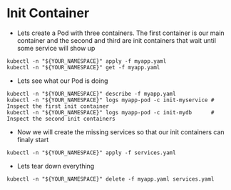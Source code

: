 # Init Container

* Lets create a Pod with three containers. The first container is our main container and the second and third are init containers that wait until some service will show up

```shell
kubectl -n "${YOUR_NAMESPACE}" apply -f myapp.yaml
kubectl -n "${YOUR_NAMESPACE}" get -f myapp.yaml
```

* Lets see what our Pod is doing

```shell
kubectl -n "${YOUR_NAMESPACE}" describe -f myapp.yaml
kubectl -n "${YOUR_NAMESPACE}" logs myapp-pod -c init-myservice # Inspect the first init container
kubectl -n "${YOUR_NAMESPACE}" logs myapp-pod -c init-mydb      # Inspect the second init containers
```

* Now we will create the missing services so that our init containers can finaly start

```shell
kubectl -n "${YOUR_NAMESPACE}" apply -f services.yaml
```

* Lets tear down everything

```shell
kubectl -n "${YOUR_NAMESPACE}" delete -f myapp.yaml services.yaml
```
